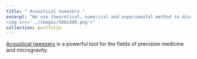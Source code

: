 ```yaml
---
title: " Acoustical tweezers "
excerpt: "We use theoretical, numerical and experimental method to discover new physics and applications of acoustical tweezers.<br/>
<img src='../images/500x300.png'>"
collection: portfolio
---
```


[Acoustical tweezers](https://en.wikipedia.org/wiki/Acoustic_tweezers) is a powerful tool for the fields of precision medicine and microgravity. 
